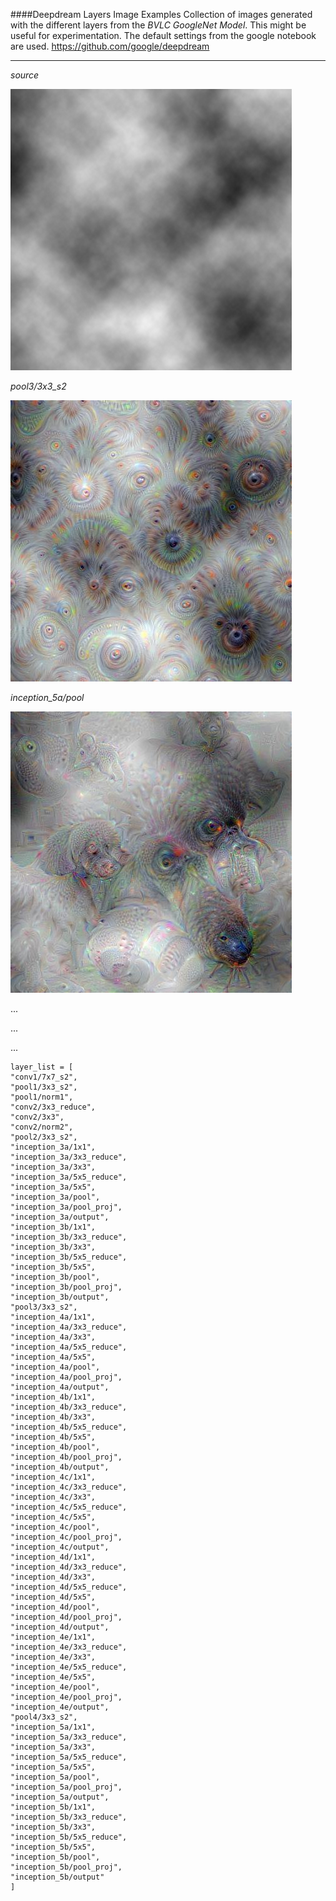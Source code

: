 ####Deepdream Layers Image Examples
Collection of images generated with the different layers from the *BVLC GoogleNet Model*. This might be useful for experimentation. The default settings from the google notebook are used.
https://github.com/google/deepdream


_________________
*source*

![default](https://raw.githubusercontent.com/gwio/DD_LayersExamples/master/images/clouds.jpg)

*pool3/3x3_s2*

![default](https://raw.githubusercontent.com/gwio/DD_LayersExamples/master/layers/pool3/3x3_s2/layers_pool3_3x3_s2_2015-07-05-19-33h.jpg)

*inception_5a/pool*

![default](https://raw.githubusercontent.com/gwio/DD_LayersExamples/master/layers/inception_5a/pool/layers_inception_5a_pool_2015-07-05-19-49h.jpg)

...

...

...

```
layer_list = [
"conv1/7x7_s2",
"pool1/3x3_s2",
"pool1/norm1",
"conv2/3x3_reduce",
"conv2/3x3",
"conv2/norm2",
"pool2/3x3_s2",
"inception_3a/1x1",
"inception_3a/3x3_reduce",
"inception_3a/3x3",
"inception_3a/5x5_reduce",
"inception_3a/5x5",
"inception_3a/pool",
"inception_3a/pool_proj",
"inception_3a/output",
"inception_3b/1x1",
"inception_3b/3x3_reduce",
"inception_3b/3x3",
"inception_3b/5x5_reduce",
"inception_3b/5x5",
"inception_3b/pool",
"inception_3b/pool_proj",
"inception_3b/output",
"pool3/3x3_s2",
"inception_4a/1x1",
"inception_4a/3x3_reduce",
"inception_4a/3x3",
"inception_4a/5x5_reduce",
"inception_4a/5x5",
"inception_4a/pool",
"inception_4a/pool_proj",
"inception_4a/output",
"inception_4b/1x1",
"inception_4b/3x3_reduce",
"inception_4b/3x3",
"inception_4b/5x5_reduce",
"inception_4b/5x5",
"inception_4b/pool",
"inception_4b/pool_proj",
"inception_4b/output",
"inception_4c/1x1",
"inception_4c/3x3_reduce",
"inception_4c/3x3",
"inception_4c/5x5_reduce",
"inception_4c/5x5",
"inception_4c/pool",
"inception_4c/pool_proj",
"inception_4c/output",
"inception_4d/1x1",
"inception_4d/3x3_reduce",
"inception_4d/3x3",
"inception_4d/5x5_reduce",
"inception_4d/5x5",
"inception_4d/pool",
"inception_4d/pool_proj",
"inception_4d/output",
"inception_4e/1x1",
"inception_4e/3x3_reduce",
"inception_4e/3x3",
"inception_4e/5x5_reduce",
"inception_4e/5x5",
"inception_4e/pool",
"inception_4e/pool_proj",
"inception_4e/output",
"pool4/3x3_s2",
"inception_5a/1x1",
"inception_5a/3x3_reduce",
"inception_5a/3x3",
"inception_5a/5x5_reduce",
"inception_5a/5x5",
"inception_5a/pool",
"inception_5a/pool_proj",
"inception_5a/output",
"inception_5b/1x1",
"inception_5b/3x3_reduce",
"inception_5b/3x3",
"inception_5b/5x5_reduce",
"inception_5b/5x5",
"inception_5b/pool",
"inception_5b/pool_proj",
"inception_5b/output"
]
```
